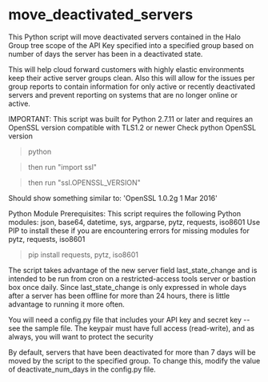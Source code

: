 # move_deactivated_servers

This Python script will move deactivated servers contained in the
Halo Group tree scope of the API Key specified into a specified
group based on number of days the server has been in a deactivated
state.

This will help cloud forward customers with highly elastic environments
keep their active server groups clean. Also this will allow for the issues
per group reports to contain information for only active or recently
deactivated servers and prevent reporting on systems that are no longer
online or active.

IMPORTANT:
This script was built for Python 2.7.11 or later and requires an OpenSSL
version compatible with TLS1.2 or newer
Check python OpenSSL version

  >python

  >then run "import ssl"

  >then run "ssl.OPENSSL_VERSION"

Should show something similar to:
'OpenSSL 1.0.2g  1 Mar 2016'


Python Module Prerequisites:
This script requires the following Python modules:
json, base64, datetime, sys, argparse, pytz, requests, iso8601
Use PIP to install these if you are encountering errors for missing modules
for pytz, requests, iso8601
   > pip install requests, pytz, iso8601

The script takes advantage of the new server field last_state_change and
is intended to be run from cron on a restricted-access tools server or
bastion box once daily.  Since last_state_change is only expressed in whole
days after a server has been offline for more than 24 hours, there is little
advantage to running it more often.

You will need a config.py file that includes your API key and secret key
-- see the sample file. The keypair must have full access (read-write), and
as always, you will want to protect the security

By default, servers that have been deactivated for more than 7 days will be
moved by the script to the specified group. To change this, modify the value
of deactivate_num_days in the config.py file.
